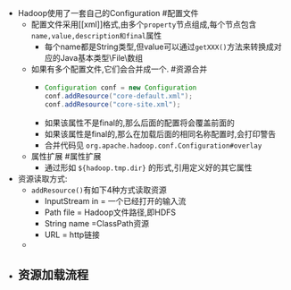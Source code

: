 - Hadoop使用了一套自己的Configuration #配置文件
	- 配置文件采用[[xml]]格式,由多个`property`节点组成,每个节点包含 `name,value,description和final`属性
		- 每个name都是String类型,但value可以通过`getXXX()`方法来转换成对应的Java基本类型\File\数组
	- 如果有多个配置文件,它们会合并成一个. #资源合并
		- ```java
		  Configuration conf = new Configuration
		  conf.addResource("core-default.xml");
		  conf.addResource("core-site.xml");
		  ```
		- 如果该属性不是final的,那么后面的配置将会覆盖前面的
		- 如果该属性是final的,那么在加载后面的相同名称配置时,会打印警告
		- 合并代码见 `org.apache.hadoop.conf.Configuration#overlay`
	- 属性扩展 #属性扩展
		- 通过形如 `${hadoop.tmp.dir}` 的形式,引用定义好的其它属性
- 资源读取方式:
	- `addResource()`有如下4种方式读取资源
		- InputStream in = 一个已经打开的输入流
		- Path file = Hadoop文件路径,即HDFS
		- String name =ClassPath资源
		- URL = http链接
	-
- 资源加载流程
	-